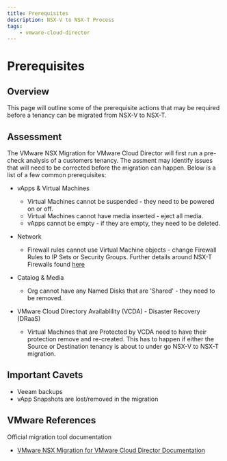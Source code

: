 ```yaml
---
title: Prerequisites
description: NSX-V to NSX-T Process
tags:
    - vmware-cloud-director
---
```


# Prerequisites

## Overview

This page will outline some of the prerequisite actions that may be required before a tenancy can be migrated from NSX-V to NSX-T.

## Assessment

The VMware NSX Migration for VMware Cloud Director will first run a pre-check analysis of a customers tenancy.  The assment may identify issues that will need to be corrected before the migration can happen.  Below is a list of a few common prerequisites:

* vApps & Virtual Machines
  - Virtual Machines cannot be suspended - they need to be powered on or off.
  - Virtual Machines cannot have media inserted - eject all media.
  - vApps cannot be empty - if they are empty, they need to be deleted.
* Network
  - Firewall rules cannot use Virtual Machine objects - change Firewall Rules to IP Sets or Security Groups.  Further details around NSX-T Firewalls found [here](./firewall_rules.md)
* Catalog & Media
  - Org cannot have any Named Disks that are 'Shared' - they need to be removed.

* VMware Cloud Directory Availablility (VCDA) - Disaster Recovery (DRaaS)
  - Virtual Machines that are Protected by VCDA need to have their protection remove and re-created.  This has to happen if either the Source or Destination tenancy is about to under go NSX-V to NSX-T migration.

## Important Cavets

* Veeam backups
* vApp Snapshots are lost/removed in the migration

## VMware References

Official migration tool documentation
* [VMware NSX Migration for VMware Cloud Director Documentation](https://docs.vmware.com/en/VMware-NSX-Migration-for-VMware-Cloud-Director/1.4.2/user-guide/GUID-index.html)